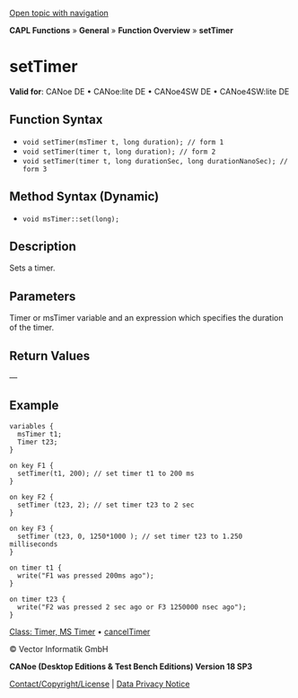 [Open topic with navigation](../../../../../CANoeDEFamily.htm#Topics/CAPLFunctions/Other/Functions/CAPLfunctionSetTimer.md)

**CAPL Functions** » **General** » **Function Overview** » **setTimer**

# setTimer

**Valid for**: CANoe DE • CANoe:lite DE • CANoe4SW DE • CANoe4SW:lite DE

## Function Syntax

- `void setTimer(msTimer t, long duration); // form 1`
- `void setTimer(timer t, long duration); // form 2`
- `void setTimer(timer t, long durationSec, long durationNanoSec); // form 3`

## Method Syntax (Dynamic)

- `void msTimer::set(long);`

## Description

Sets a timer.

## Parameters

Timer or msTimer variable and an expression which specifies the duration of the timer.

## Return Values

—

## Example

```plaintext
variables {
  msTimer t1;
  Timer t23;
}

on key F1 {
  setTimer(t1, 200); // set timer t1 to 200 ms
}

on key F2 {
  setTimer (t23, 2); // set timer t23 to 2 sec
}

on key F3 {
  setTimer (t23, 0, 1250*1000 ); // set timer t23 to 1.250 milliseconds
}

on timer t1 {
  write("F1 was pressed 200ms ago");
}

on timer t23 {
  write("F2 was pressed 2 sec ago or F3 1250000 nsec ago");
}
```

[Class: Timer, MS Timer](../../ObjectOrientedProg/CAPLfunctionsOOPTimer.md) • [cancelTimer](CAPLfunctionCancelTimer.md)

© Vector Informatik GmbH

**CANoe (Desktop Editions & Test Bench Editions) Version 18 SP3**

[Contact/Copyright/License](../../../Shared/ContactCopyrightLicense.md) | [Data Privacy Notice](https://www.vector.com/int/en/company/get-info/privacy-policy/)